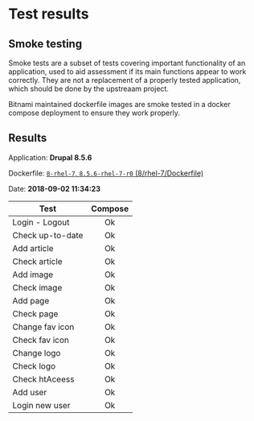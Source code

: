 # Test results

## Smoke testing

Smoke tests are a subset of tests covering important functionality of an application, used to aid assessment if its main functions appear to work correctly. They are not a replacement of a properly tested application, which should be done by the upstreaam project.

Bitnami maintained dockerfile images are smoke tested in a docker compose deployment to ensure they work properly.

## Results

Application: **Drupal 8.5.6**

Dockerfile: [`8-rhel-7`, `8.5.6-rhel-7-r0` (8/rhel-7/Dockerfile)](https://github.com/bitnami-labs/bitnami-docker-drupal/blob/8.5.6-rhel-7-r0/8/rhel-7/Dockerfile) 

Date: **2018-09-02 11:34:23**

Test | Compose
--- | :---:
Login - Logout  | Ok
Check up-to-date  | Ok
Add article | Ok
Check article  | Ok
Add image | Ok
Check image | Ok
Add page | Ok
Check page | Ok
Change fav icon | Ok
Check fav icon | Ok
Change logo | Ok
Check logo | Ok
Check htAceess | Ok
Add user | Ok
Login new user | Ok
